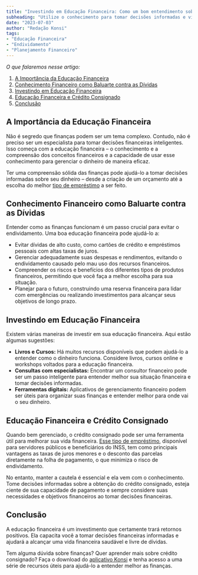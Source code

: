 ```yaml
---
title: "Investindo em Educação Financeira: Como um bom entendimento sobre finanças pode prevenir o endividamento"
subheading: "Utilize o conhecimento para tomar decisões informadas e viver sem a pressão das dívidas"
date: "2023-07-03"
author: "Redação Konsi"
tags:
- "Educação Financeira"
- "Endividamento"
- "Planejamento Financeiro"
---
```

 
*O que falaremos nesse artigo:*

1. [A Importância da Educação Financeira](#importancia-educacao-financeira)
2. [Conhecimento Financeiro como Baluarte contra as Dívidas](#conhecimento-financeiro)
3. [Investindo em Educação Financeira](#investindo-educacao-financeira)
4. [Educação Financeira e Crédito Consignado](#educacao-financeira-credito-consignado)
5. [Conclusão](#conclusao)

## A Importância da Educação Financeira

Não é segredo que finanças podem ser um tema complexo. Contudo, não é preciso ser um especialista para tomar decisões financeiras inteligentes. Isso começa com a educação financeira – o conhecimento e a compreensão dos conceitos financeiros e a capacidade de usar esse conhecimento para gerenciar o dinheiro de maneira eficaz.

Ter uma compreensão sólida das finanças pode ajudá-lo a tomar decisões informadas sobre seu dinheiro – desde a criação de um orçamento até a escolha do melhor [tipo de empréstimo](https://konsi.com.br/postagens/crdito-consignado-como-utiliz-lo-para-melhorar-sua-vida-financeira) a ser feito.

## Conhecimento Financeiro como Baluarte contra as Dívidas

Entender como as finanças funcionam é um passo crucial para evitar o endividamento. Uma boa educação financeira pode ajudá-lo a:

- Evitar dívidas de alto custo, como cartões de crédito e empréstimos pessoais com altas taxas de juros.
- Gerenciar adequadamente suas despesas e rendimentos, evitando o endividamento causado pelo mau uso dos recursos financeiros.
- Compreender os riscos e benefícios dos diferentes tipos de produtos financeiros, permitindo que você faça a melhor escolha para sua situação.
- Planejar para o futuro, construindo uma reserva financeira para lidar com emergências ou realizando investimentos para alcançar seus objetivos de longo prazo.

## Investindo em Educação Financeira

Existem várias maneiras de investir em sua educação financeira. Aqui estão algumas sugestões:

- **Livros e Cursos:** Há muitos recursos disponíveis que podem ajudá-lo a entender como o dinheiro funciona. Considere livros, cursos online e workshops voltados para a educação financeira.
- **Consultas com especialistas:** Encontrar um consultor financeiro pode ser um passo inteligente para entender melhor sua situação financeira e tomar decisões informadas.
- **Ferramentas digitais:** Aplicativos de gerenciamento financeiro podem ser úteis para organizar suas finanças e entender melhor para onde vai o seu dinheiro.

## Educação Financeira e Crédito Consignado

Quando bem gerenciado, o crédito consignado pode ser uma ferramenta útil para melhorar sua vida financeira. [Esse tipo de empréstimo](https://konsi.com.br/postagens/crdito-consignado-como-utiliz-lo-para-melhorar-sua-vida-financeira), disponível para servidores públicos e beneficiários do INSS, tem como principais vantagens as taxas de juros menores e o desconto das parcelas diretamente na folha de pagamento, o que minimiza o risco de endividamento.

No entanto, manter a cautela é essencial e ela vem com o conhecimento. Tome decisões informadas sobre a obtenção do crédito consignado, esteja ciente de sua capacidade de pagamento e sempre considere suas necessidades e objetivos financeiros ao tomar decisões financeiras.

## Conclusão

A educação financeira é um investimento que certamente trará retornos positivos. Ela capacita você a tomar decisões financeiras informadas e ajudará a alcançar uma vida financeira saudável e livre de dívidas.

Tem alguma dúvida sobre finanças? Quer aprender mais sobre crédito consignado? Faça o download do [aplicativo Konsi](https://konsi.com.br/aplicativo) e tenha acesso a uma série de recursos úteis para ajudá-lo a entender melhor as finanças.